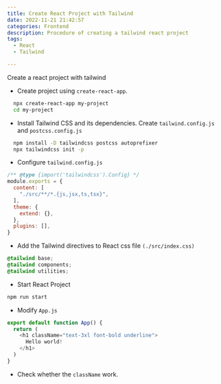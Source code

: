 ```yaml
---
title: Create React Project with Tailwind
date: 2022-11-21 21:42:57
categories: Frontend
description: Procedure of creating a tailwind react project
tags:
  - React
  - Tailwind

---
```


Create a react project with tailwind

* Create project using `create-react-app`.
``` sh
  npx create-react-app my-project
  cd my-project
```

* Install Tailwind CSS and its dependencies. Create `tailwind.config.js` and `postcss.config.js`
``` sh
  npm install -D tailwindcss postcss autoprefixer
  npx tailwindcss init -p
```

* Configure `tailwind.config.js`
```js
/** @type {import('tailwindcss').Config} */
module.exports = {
  content: [
    "./src/**/*.{js,jsx,ts,tsx}",
  ],
  theme: {
    extend: {},
  },
  plugins: [],
}
```

* Add the Tailwind directives to React css file `(./src/index.css)`
``` css
@tailwind base;
@tailwind components;
@tailwind utilities;
```
* Start React Project
``` sh
npm run start
```

* Modify `App.js`
``` js
export default function App() {
  return (
    <h1 className="text-3xl font-bold underline">
      Hello world!
    </h1>
  )
}
```

* Check whether the `className` work.